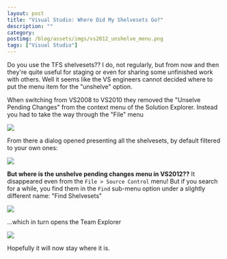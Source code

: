 ```yaml
---
layout: post
title: "Visual Studio: Where Did My Shelvesets Go?"
description: ""
category: 
postimg: /blog/assets/imgs/vs2012_unshelve_menu.png
tags: ["Visual Studio"]
---
```



Do you use the TFS shelvesets?? I do, not regularly, but from now and then they're quite useful for staging or even for sharing some unfinished work with others. Well it seems like the VS engineers cannot decided where to put the menu item for the "unshelve" option.

When switching from VS2008 to VS2010 they removed the "Unselve Pending Changes" from the context menu of the Solution Explorer. Instead you had to take the way through the "File" menu

![](/blog/assets/imgs/vs2010_unshelve_menu.png)

From there a dialog opened presenting all the shelvesets, by default filtered to your own ones:

![](/blog/assets/imgs/vs2010_unshelve_view.png)

**But where is the unshelve pending changes menu in VS2012??** It disappeared even from the `File > Source Control` menu! But if you search for a while, you find them in the `Find` sub-menu option under a slightly different name: "Find Shelvesets"

![](/blog/assets/imgs/vs2012_unshelve_menu.png)

...which in turn opens the Team Explorer

![](/blog/assets/imgs/vs2012_unshelve_view.png)

Hopefully it will now stay where it is.